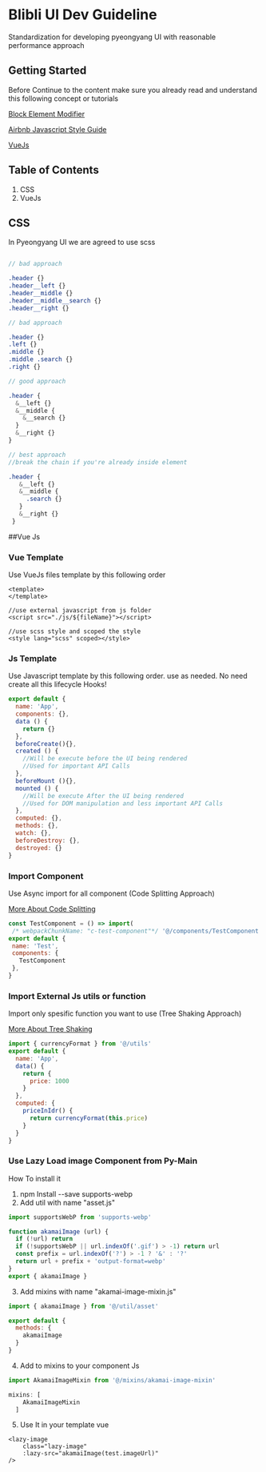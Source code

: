 # Blibli UI Dev Guideline

Standardization for developing pyeongyang UI with reasonable performance approach


## Getting Started
Before Continue to the content make sure you already read and understand this following concept or tutorials

[Block Element Modifier](http://getbem.com/)

[Airbnb Javascript Style Guide](https://github.com/airbnb/javascript)

[VueJs](https://vuejs.org/)


## Table of Contents

1. CSS 
2. VueJs

## CSS

In Pyeongyang UI we are agreed to use scss
```scss

// bad approach

.header {}
.header__left {}
.header__middle {}
.header__middle__search {}
.header__right {}

// bad approach

.header {}
.left {}
.middle {}
.middle .search {}
.right {}

// good approach

.header {
  &__left {}
  &__middle {
    &__search {}
  }
  &__right {}
}

// best approach
//break the chain if you're already inside element

.header {
   &__left {}
   &__middle {
     .search {}
   }
   &__right {}
 }

```

##Vue Js
### Vue Template
Use VueJs files template by this following order
```vue
<template>
</template>

//use external javascript from js folder
<script src="./js/${fileName}"></script>

//use scss style and scoped the style
<style lang="scss" scoped></style>

```
### Js Template
Use Javascript template by this following order. use as needed. No need create all this lifecycle Hooks!
```js
export default {
  name: 'App',
  components: {},
  data () {
    return {}
  },
  beforeCreate(){},
  created () {
    //Will be execute before the UI being rendered
    //Used for important API Calls
  },
  beforeMount (){},
  mounted () {
    //Will be execute After the UI being rendered
    //Used for DOM manipulation and less important API Calls
  },
  computed: {},
  methods: {},
  watch: {},
  beforeDestroy: {},
  destroyed: {}
}
```

### Import Component
Use Async import for all component (Code Splitting Approach)

[More About Code Splitting](https://developers.google.com/web/fundamentals/performance/optimizing-javascript/code-splitting)
 ```js
const TestComponent = () => import(
  /* webpackChunkName: "c-test-component"*/ '@/components/TestComponent.vue')
export default {
  name: 'Test',
  components: {
    TestComponent
  },
}
```
### Import External Js utils or function
Import only spesific function you want to use (Tree Shaking Approach)

[More About Tree Shaking](https://developers.google.com/web/fundamentals/performance/optimizing-javascript/tree-shaking)
```js
import { currencyFormat } from '@/utils'
export default {
  name: 'App',
  data() {
    return {
      price: 1000
    }
  },
  computed: {
    priceInIdr() {
      return currencyFormat(this.price)
    }
  }
}
```
### Use Lazy Load image Component from Py-Main
How To install it 
1. npm Install --save supports-webp
2. Add util with name "asset.js"

```js
import supportsWebP from 'supports-webp'

function akamaiImage (url) {
  if (!url) return
  if (!supportsWebP || url.indexOf('.gif') > -1) return url
  const prefix = url.indexOf('?') > -1 ? '&' : '?'
  return url + prefix + 'output-format=webp'
}
export { akamaiImage }
```
3. Add mixins with name "akamai-image-mixin.js"
```js
import { akamaiImage } from '@/util/asset'

export default {
  methods: {
    akamaiImage
  }
}
```
4. Add to mixins to your component Js
```js
import AkamaiImageMixin from '@/mixins/akamai-image-mixin'

mixins: [
    AkamaiImageMixin
  ]
```
5. Use It in your template vue 
```vue
<lazy-image
    class="lazy-image"
    :lazy-src="akamaiImage(test.imageUrl)"
/>
```



